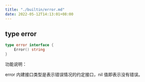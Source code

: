 ```yaml
---
title: "./builtin/error.md"
date: 2022-05-12T14:13:01+08:00
---
```

## type error
~~~go
type error interface {
    Error() string
}
~~~

功能说明：

error 内建接口类型是表示错误情况的约定接口，nil 值即表示没有错误。
